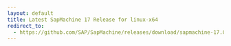 ```yaml
---
layout: default
title: Latest SapMachine 17 Release for linux-x64
redirect_to:
  - https://github.com/SAP/SapMachine/releases/download/sapmachine-17.0.7/sapmachine-jdk-17.0.7_linux-x64_bin.tar.gz
---
```


